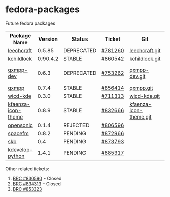 fedora-packages
===============

Future fedora packages

<table>
  <tr>
    <th>Package Name</th>
    <th>Version</th>
    <th>Status</th>
    <th>Ticket</th>
    <th>Git</th>
    <th>Info</th>
  </tr>
  <tr>
    <td><a href="https://apps.fedoraproject.org/packages/leechcraft">leechcraft</a></td>
    <td>0.5.85</td>
    <td>DEPRECATED</td>
    <td><a href="https://bugzilla.redhat.com/show_bug.cgi?id=781260">#781260</a></td>
    <td><a href="http://pkgs.fedoraproject.org/cgit/leechcraft.git">leechcraft.git</a></td>
    <td></td>
  </tr>
  <tr>
    <td><a href="https://apps.fedoraproject.org/packages/kchildlock">kchildlock</a></td>
    <td>0.90.4.2</td>
    <td>STABLE</td>
    <td><a href="https://bugzilla.redhat.com/show_bug.cgi?id=860542">#860542</a></td>
    <td><a href="http://pkgs.fedoraproject.org/cgit/kchildlock.git">kchildlock.git</a></td>
    <td></td>
  </tr>
  <tr>
    <td><a href="https://apps.fedoraproject.org/packages/qxmpp-dev">qxmpp-dev</a></td>
    <td>0.6.3</td>
    <td>DEPRECATED</td>
    <td><a href="https://bugzilla.redhat.com/show_bug.cgi?id=753262">#753262</a></td>
    <td><a href="http://pkgs.fedoraproject.org/cgit/qxmpp-dev.git">qxmpp-dev.git</a></td>
    <td>Replaced by qxmpp </td>
  </tr>
  <tr>
    <td><a href="https://apps.fedoraproject.org/packages/qxmpp">qxmpp</a></td>
    <td>0.7.4</td>
    <td>STABLE</td>
    <td><a href="https://bugzilla.redhat.com/show_bug.cgi?id=856414">#856414</a></td>
    <td><a href="http://pkgs.fedoraproject.org/cgit/qxmpp.git">qxmpp.git</a></td>
    <td></td>
  </tr>
  <tr>
    <td><a href="https://apps.fedoraproject.org/packages/wicd-kde">wicd-kde</a></td>
    <td>0.3.0</td>
    <td>STABLE</td>
    <td><a href="https://bugzilla.redhat.com/show_bug.cgi?id=711313">#711313</a></td>
    <td><a href="http://pkgs.fedoraproject.org/cgit/wicd-kde.git">wicd-kde.git</a></td>
    <td></td>
  </tr>
  <tr>
    <td><a href="https://apps.fedoraproject.org/packages/kfaenza-icon-theme">kfaenza-icon-theme</a></td>
    <td>0.8.9</td>
    <td>STABLE</td>
    <td><a href="https://bugzilla.redhat.com/show_bug.cgi?id=832666">#832666</a></td>
    <td><a href="http://pkgs.fedoraproject.org/cgit/kfaenza-icon-theme.git">kfaenza-icon-theme.git</a></td>
    <td></td>
  </tr>
  <tr>
    <td><a href="https://apps.fedoraproject.org/packages/opensonic">opensonic</a></td>
    <td>0.1.4</td>
    <td>REJECTED</td>
    <td><a href="https://bugzilla.redhat.com/show_bug.cgi?id=806596">#806596</a></td>
    <td></td>
    <td>Licensing         </td>
  </tr>
  <tr>
    <td><a href="https://apps.fedoraproject.org/packages/spacefm">spacefm</a></td>
    <td>0.8.2</td>
    <td>PENDING</td>
    <td><a href="https://bugzilla.redhat.com/show_bug.cgi?id=872966">#872966</a></td>
    <td></td>
    <td></td>
  </tr>
  <tr>
    <td><a href="https://apps.fedoraproject.org/packages/skb">skb</a></td>
    <td>0.4</td>
    <td>PENDING</td>
    <td><a href="https://bugzilla.redhat.com/show_bug.cgi?id=873793">#873793</a></td>
    <td></td>
    <td></td>
  </tr>
  <tr>
    <td><a href="https://apps.fedoraproject.org/packages/kdevelop-python">kdevelop-python</a></td>
    <td>1.4.1</td>
    <td>PENDING</td>
    <td><a href="https://bugzilla.redhat.com/show_bug.cgi?id=885317">#885317</a></td>
    <td></td>
    <td></td>
  </tr>
</table>

Other related tickets:

1. [BRC #830590](https://bugzilla.redhat.com/show_bug.cgi?id=830590) - Closed
2. [BRC #834313](https://bugzilla.redhat.com/show_bug.cgi?id=834313) - Closed
3. [BRC #853323](https://bugzilla.redhat.com/show_bug.cgi?id=853323) 
